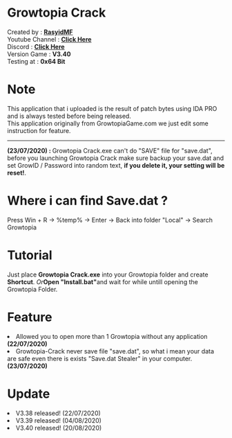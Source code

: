 # Growtopia Crack
Created by : <a href="https://www.facebook.com/RasyidMFS"><b>RasyidMF</b></a><br>
Youtube Channel : <b><a href="https://www.youtube.com/channel/UCfCZ5cZsv33PUCo09Q5KXCA">Click Here</a></b><br>
Discord : <b><a href="https://discord.gg/gw25J5n">Click Here</a></b><br>
Version Game : <b>V3.40</b><br>
Testing at : <b>0x64 Bit</b><br>

# Note
This application that i uploaded is the result of patch bytes using IDA PRO and is always tested before being released.<br>
This application originally from GrowtopiaGame.com we just edit some instruction for feature.<br>
<hr>
<b>(23/07/2020) : </b>Growtopia Crack.exe can't do "SAVE" file for "save.dat", before you launching Growtopia Crack make sure backup your save.dat and set GrowID / Password into random text, <b>if you delete it, your setting will be reset!</b>.

# Where i can find Save.dat ?
Press Win + R -> %temp% -> Enter -> Back into folder "Local" -> Search Growtopia

# Tutorial
Just place <b>Growtopia Crack.exe</b> into your Growtopia folder and create <b>Shortcut</b>. <i>Or</i><b>Open "Install.bat"</b>and wait for while untill opening the Growtopia Folder.

# Feature
<li>Allowed you to open more than 1 Growtopia without any application <b>(22/07/2020)</b></li>
<li>Growtopia-Crack never save file "save.dat", so what i mean your data are safe even there is exists "Save.dat Stealer" in your computer.<b> (23/07/2020)</b></li>

# Update
<li>V3.38 released! (22/07/2020)</li>
<li>V3.39 released! (04/08/2020)</li>
<li>V3.40 released! (20/08/2020)</li>
